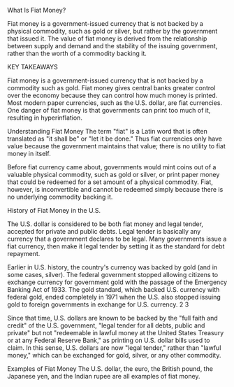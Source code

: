 What Is Fiat Money?

Fiat money is a government-issued currency that is not backed by a physical commodity, such as gold or silver, but rather by the government that issued it. The value of fiat money is derived from the relationship between supply and demand and the stability of the issuing government, rather than the worth of a commodity backing it.

KEY TAKEAWAYS

Fiat money is a government-issued currency that is not backed by a commodity such as gold.
Fiat money gives central banks greater control over the economy because they can control how much money is printed.
Most modern paper currencies, such as the U.S. dollar, are fiat currencies.
One danger of fiat money is that governments can print too much of it, resulting in hyperinflation.

Understanding Fiat Money
The term "fiat" is a Latin word that is often translated as "it shall be" or "let it be done." Thus fiat currencies only have value because the government maintains that value; there is no utility to fiat money in itself.

Before fiat currency came about, governments would mint coins out of a valuable physical commodity, such as gold or silver, or print paper money that could be redeemed for a set amount of a physical commodity. Fiat, however, is inconvertible and cannot be redeemed simply because there is no underlying commodity backing it.

History of Fiat Money in the U.S.

The U.S. dollar is considered to be both fiat money and legal tender, accepted for private and public debts. Legal tender is basically any currency that a government declares to be legal. Many governments issue a fiat currency, then make it legal tender by setting it as the standard for debt repayment.

Earlier in U.S. history, the country's currency was backed by gold (and in some cases, silver). The federal government stopped allowing citizens to exchange currency for government gold with the passage of the Emergency Banking Act of 1933. The gold standard, which backed U.S. currency with federal gold, ended completely in 1971 when the U.S. also stopped issuing gold to foreign governments in exchange for U.S. currency.
2
3

Since that time, U.S. dollars are known to be backed by the "full faith and credit" of the U.S. government, "legal tender for all debts, public and private" but not "redeemable in lawful money at the United States Treasury or at any Federal Reserve Bank," as printing on U.S. dollar bills used to claim. In this sense, U.S. dollars are now "legal tender," rather than "lawful money," which can be exchanged for gold, silver, or any other commodity.

Examples of Fiat Money
The U.S. dollar, the euro, the British pound, the Japanese yen, and the Indian rupee are all examples of fiat money.